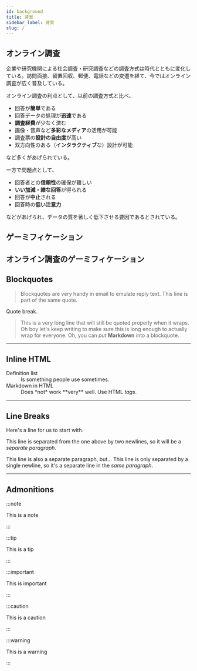 ```yaml
---
id: background
title: 背景
sidebar_label: 背景
slug: /
---
```


## オンライン調査

企業や研究機関による社会調査・研究調査などの調査方式は時代とともに変化している。訪問面接、留置回収、郵便、電話などの変遷を経て、今ではオンライン調査が広く普及している。

オンライン調査の利点として、以前の調査方式と比べ、

- 回答が**簡単**である
- 回答データの処理が**迅速**である
- **調査経費**が少なく済む
- 画像・音声など**多彩なメディア**の活用が可能
- 調査票の**設計の自由度**が高い
- 双方向性のある（**インタラクティブ**な）設計が可能

など多くがあげられている。

一方で問題点として、

- 回答者との**信頼性**の確保が難しい
- **いい加減・雑な回答**が得られる
- 回答が**中止**される
- 回答時の**低い注意力**

などがあげられ、データの質を著しく低下させる要因であるとされている。

## ゲーミフィケーション

## オンライン調査のゲーミフィケーション

## Blockquotes

> Blockquotes are very handy in email to emulate reply text. This line is part of the same quote.

Quote break.

> This is a very long line that will still be quoted properly when it wraps. Oh boy let's keep writing to make sure this is long enough to actually wrap for everyone. Oh, you can _put_ **Markdown** into a blockquote.

---

## Inline HTML

<dl>
  <dt>Definition list</dt>
  <dd>Is something people use sometimes.</dd>

  <dt>Markdown in HTML</dt>
  <dd>Does *not* work **very** well. Use HTML <em>tags</em>.</dd>
</dl>

---

## Line Breaks

Here's a line for us to start with.

This line is separated from the one above by two newlines, so it will be a _separate paragraph_.

This line is also a separate paragraph, but... This line is only separated by a single newline, so it's a separate line in the _same paragraph_.

---

## Admonitions

:::note

This is a note

:::

:::tip

This is a tip

:::

:::important

This is important

:::

:::caution

This is a caution

:::

:::warning

This is a warning

:::
